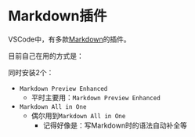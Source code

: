 # Markdown插件

VSCode中，有多款[Markdown](https://book.crifan.org/books/doc_format_markdown/website)的插件。

目前自己在用的方式是：

同时安装2个：

* `Markdown Preview Enhanced`
  * 平时主要用：`Markdown Preview Enhanced`
* `Markdown All in One`
  * 偶尔用到`Markdown All in One`
    * 记得好像是：写Markdown时的语法自动补全等
